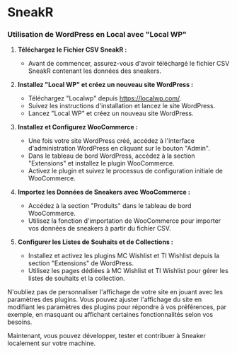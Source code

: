 # SneakR



### Utilisation de WordPress en Local avec "Local WP"

1. **Téléchargez le Fichier CSV SneakR :**
   - Avant de commencer, assurez-vous d'avoir téléchargé le fichier CSV SneakR contenant les données des sneakers.

2. **Installez "Local WP" et créez un nouveau site WordPress :**
   - Téléchargez "Localwp" depuis https://localwp.com/.
   - Suivez les instructions d'installation et lancez le site WordPress.
   - Lancez "Local WP" et créez un nouveau site WordPress.

3. **Installez et Configurez WooCommerce :**
   - Une fois votre site WordPress créé, accédez à l'interface d'administration WordPress en cliquant sur le bouton "Admin".
   - Dans le tableau de bord WordPress, accédez à la section "Extensions" et installez le plugin WooCommerce.
   - Activez le plugin et suivez le processus de configuration initiale de WooCommerce.

4. **Importez les Données de Sneakers avec WooCommerce :**
   - Accédez à la section "Produits" dans le tableau de bord WooCommerce.
   - Utilisez la fonction d'importation de WooCommerce pour importer vos données de sneakers à partir du fichier CSV.

5. **Configurer les Listes de Souhaits et de Collections :**
   - Installez et activez les plugins MC Wishlist et TI Wishlist depuis la section "Extensions" de WordPress.
   - Utilisez les pages dédiées à MC Wishlist et TI Wishlist pour gérer les listes de souhaits et la collection.

N'oubliez pas de personnaliser l'affichage de votre site en jouant avec les paramètres des plugins. Vous pouvez ajuster l'affichage du site en modifiant les paramètres des plugins pour répondre à vos préférences, par exemple, en masquant ou affichant certaines fonctionnalités selon vos besoins.

Maintenant, vous pouvez développer, tester et contribuer à Sneaker localement sur votre machine.




